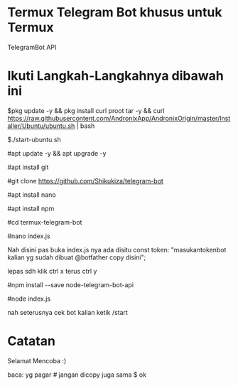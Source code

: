 # Termux Telegram Bot khusus untuk Termux

TelegramBot API

# Ikuti Langkah-Langkahnya dibawah ini

$pkg update -y && pkg install curl proot tar -y && curl https://raw.githubusercontent.com/AndronixApp/AndronixOrigin/master/Installer/Ubuntu/ubuntu.sh | bash

$./start-ubuntu.sh

#apt update -y && apt upgrade -y

#apt install git

#git clone https://github.com/Shikukiza/telegram-bot

#apt install nano

#apt install npm

#cd termux-telegram-bot

#nano index.js

Nah disini pas buka index.js nya ada disitu const token: "masukantokenbot kalian yg sudah dibuat @botfather copy disini";

lepas sdh klik ctrl x terus ctrl y

#npm install --save node-telegram-bot-api

#node index.js

nah seterusnya cek bot kalian ketik /start

# Catatan

Selamat Mencoba :)

baca: yg pagar # jangan dicopy juga sama $ ok

